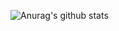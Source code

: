 
![Anurag's github stats](https://github-readme-stats.vercel.app/api?username=lsg1024&show_icons=true&theme=tokyonight)

